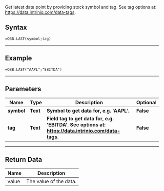 <!-- markdownlint-disable MD041 -->

Get latest data point by providing stock symbol and tag. See tag options at: https://data.intrinio.com/data-tags.

## Syntax

```excel wordwrap
=OBB.LAST(symbol;tag)
```

---

## Example

```excel wordwrap
=OBB.LAST("AAPL";"EBITDA")
```

---

## Parameters

| Name | Type | Description | Optional |
| ---- | ---- | ----------- | -------- |
| **symbol** | **Text** | **Symbol to get data for, e.g. 'AAPL'.** | **False** |
| **tag** | **Text** | **Field tag to get data for, e.g. 'EBITDA'. See options at: https://data.intrinio.com/data-tags.** | **False** |

---

## Return Data

| Name | Description |
| ---- | ----------- |
| value | The value of the data.  |
